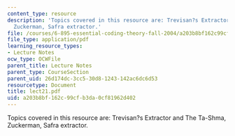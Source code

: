 ```yaml
---
content_type: resource
description: 'Topics covered in this resource are: Trevisan?s Extractor and The Ta-Shma,
  Zuckerman, Safra extractor.'
file: /courses/6-895-essential-coding-theory-fall-2004/a203b8bf162c99cfb3da0cf81962d402_lect21.pdf
file_type: application/pdf
learning_resource_types:
- Lecture Notes
ocw_type: OCWFile
parent_title: Lecture Notes
parent_type: CourseSection
parent_uid: 26d174dc-3cc5-30d8-1243-142ac6dc6d53
resourcetype: Document
title: lect21.pdf
uid: a203b8bf-162c-99cf-b3da-0cf81962d402
---
```

Topics covered in this resource are: Trevisan?s Extractor and The Ta-Shma, Zuckerman, Safra extractor.

